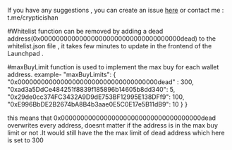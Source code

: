 If you have any suggestions , you can create an issue [here]([url](https://github.com/parzivalishan/newsuper/issues)) or contact me : t.me/crypticishan 


#Whitelist function can be removed by adding a dead address(0x000000000000000000000000000000000000dead) to the whitelist.json file , it takes few minutes to update in the frontend of the Launchpad .


 #maxBuyLimit function is used to implement the max buy for each wallet address. example-
    "maxBuyLimits": {
        "0x000000000000000000000000000000000000dead" : 300,
        "0xad3a5DdCe484251f8839f185896b14605b8dd340": 5,
        "0x29de0cc374FC3432A9D9dE753BF12995E138DFf9": 100,
      "0xE996BbDE2B2674bA8B4b3aae0E5C0E17e5B11dB9": 10
    }
}

this means that 0x000000000000000000000000000000000000dead overwrites every address, doesnt matter if the address is in the max buy limit or not .It would still have the the max limit of dead address which here is set to 300 
